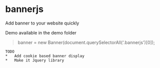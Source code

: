 bannerjs
========
Add banner to your website quickly

Demo available in the demo folder
>	banner = new Banner(document.querySelectorAll('.bannerjs')[0]);






	TODO
	* 	Add cookie based banner display
	*	Make it Jquery library 	